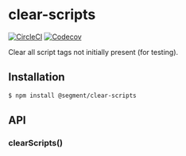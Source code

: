 # clear-scripts

[![CircleCI](https://circleci.com/gh/segmentio/clear-scripts.svg?style=shield&circle-token=1eb1894da3fd8b17835d3d58b5cc8b93a91a8231)](https://circleci.com/gh/segmentio/clear-scripts)
[![Codecov](https://img.shields.io/codecov/c/github/segmentio/clear-scripts/master.svg?maxAge=2592000)](https://codecov.io/gh/segmentio/clear-scripts)

Clear all script tags not initially present (for testing).

## Installation

```sh
$ npm install @segment/clear-scripts
```

## API

### clearScripts()
